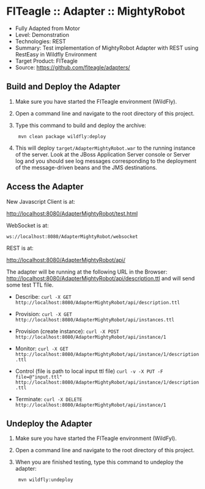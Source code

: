 FITeagle :: Adapter :: MightyRobot
=============================
- Fully Adapted from Motor
- Level: Demonstration
- Technologies: REST
- Summary: Test implementation of MightyRobot Adapter with REST using RestEasy in Wildfly Environment
- Target Product: FITeagle
- Source: <https://github.com/fiteagle/adapters/>

Build and Deploy the Adapter
----------------------------

1. Make sure you have started the FITeagle environment (WildFly).
2. Open a command line and navigate to the root directory of this project.
3. Type this command to build and deploy the archive:

        mvn clean package wildfly:deploy

4. This will deploy `target/AdapterMightyRobot.war` to the running instance of the server. Look at the JBoss Application Server console or Server log and you should see log messages corresponding to the deployment of the message-driven beans and the JMS destinations.

Access the Adapter
------------------

New Javascript Client is at:

<http://localhost:8080/AdapterMightyRobot/test.html>

WebSocket is at:

`ws://localhost:8080/AdapterMightyRobot/websocket`

REST is at:

<http://localhost:8080/AdapterMightyRobot/api/>


The adapter will be running at the following URL in the Browser: <http://localhost:8080/AdapterMightyRobot/api/description.ttl> and will send some test TTL file.

 * Describe:
`curl -X GET http://localhost:8080/AdapterMightyRobot/api/description.ttl`

 * Provision:
`curl -X GET http://localhost:8080/AdapterMightyRobot/api/instances.ttl`

 * Provision (create instance):
`curl -X POST http://localhost:8080/AdapterMightyRobot/api/instance/1`

 * Monitor:
`curl -X GET http://localhost:8080/AdapterMightyRobot/api/instance/1/description.ttl`

 * Control (file is path to local input ttl file)
`curl -v -X PUT -F file=@"input.ttl" http://localhost:8080/AdapterMightyRobot/api/instance/1/description.ttl`

 * Terminate:
`curl -X DELETE http://localhost:8080/AdapterMightyRobot/api/instance/1`


Undeploy the Adapter
--------------------

1. Make sure you have started the FITeagle environment (WildFyl).
2. Open a command line and navigate to the root directory of this project.
3. When you are finished testing, type this command to undeploy the adapter:

        mvn wildfly:undeploy

